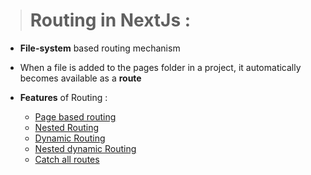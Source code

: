 > # **Routing in NextJs** : 

* **File-system** based routing mechanism

* When a file is added to the pages folder in a project, it automatically becomes available as a **route**

* **Features** of Routing :
    * [Page based routing](https://youtu.be/hvYKrqnY8LM)
    * [Nested Routing](https://youtu.be/f-6GAntaum4)
    * [Dynamic Routing](https://youtu.be/Ql5kyJaYbls)
    * [Nested dynamic Routing](https://youtu.be/nfAxNTmme64) 
    * [Catch all routes](https://youtu.be/ZHn726VDoIY)